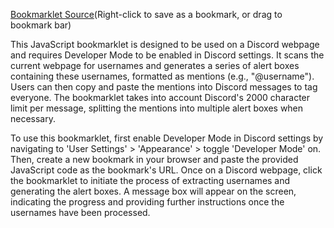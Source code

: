 [Bookmarklet Source](index.js)(Right-click to save as a bookmark, or drag to bookmark bar)

This JavaScript bookmarklet is designed to be used on a Discord webpage and requires Developer Mode to be enabled in Discord settings. It scans the current webpage for usernames and generates a series of alert boxes containing these usernames, formatted as mentions (e.g., "@username"). Users can then copy and paste the mentions into Discord messages to tag everyone. The bookmarklet takes into account Discord's 2000 character limit per message, splitting the mentions into multiple alert boxes when necessary.

To use this bookmarklet, first enable Developer Mode in Discord settings by navigating to 'User Settings' > 'Appearance' > toggle 'Developer Mode' on. Then, create a new bookmark in your browser and paste the provided JavaScript code as the bookmark's URL. Once on a Discord webpage, click the bookmarklet to initiate the process of extracting usernames and generating the alert boxes. A message box will appear on the screen, indicating the progress and providing further instructions once the usernames have been processed.
